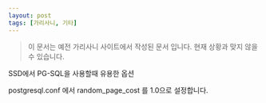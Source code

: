 ```yaml
---
layout: post
tags: [가리사니, 기타]
---
```


> 이 문서는 예전 가리사니 사이트에서 작성된 문서 입니다.
현재 상황과 맞지 않을 수 있습니다.


SSD에서 PG-SQL을 사용할때 유용한 옵션

postgresql.conf 에서 random_page_cost 를 1.0으로 설정합니다.